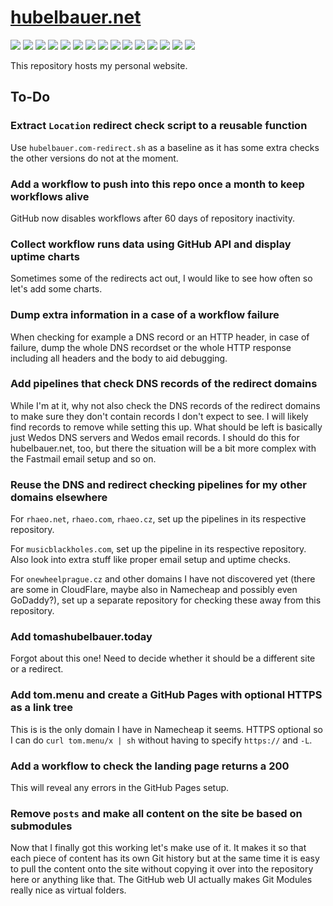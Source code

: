 # [hubelbauer.net](https://hubelbauer.net)

![](https://github.com/tomashubelbauer/hubelbauer.net/actions/workflows/pages/pages-build-deployment/badge.svg)
![](https://github.com/tomashubelbauer/hubelbauer.net/workflows/dns-a-records/badge.svg)
![](https://github.com/tomashubelbauer/hubelbauer.net/workflows/dns-aaaa-records/badge.svg)
![](https://github.com/tomashubelbauer/hubelbauer.net/workflows/dns-cname-record/badge.svg)
![](https://github.com/tomashubelbauer/hubelbauer.net/workflows/https-ssl-certificates/badge.svg)
![](https://github.com/tomashubelbauer/hubelbauer.net/workflows/http-https-redirect/badge.svg)
![](https://github.com/tomashubelbauer/hubelbauer.net/workflows/http-www-redirect/badge.svg)
![](https://github.com/tomashubelbauer/hubelbauer.net/workflows/https-www-redirect/badge.svg)
![](https://github.com/tomashubelbauer/hubelbauer.net/workflows/hubelbauer.cz-redirect/badge.svg)
![](https://github.com/tomashubelbauer/hubelbauer.net/workflows/hubelbauer.com-redirect/badge.svg)
![](https://github.com/tomashubelbauer/hubelbauer.net/workflows/tomashubelbauer.cz-redirect/badge.svg)
![](https://github.com/tomashubelbauer/hubelbauer.net/workflows/tomashubelbauer.net-redirect/badge.svg)
![](https://github.com/tomashubelbauer/hubelbauer.net/workflows/tomashubelbauer.com-redirect/badge.svg)
![](https://github.com/tomashubelbauer/hubelbauer.net/workflows/hubelbauer.art-a-record/badge.svg)
![](https://github.com/tomashubelbauer/hubelbauer.net/workflows/hubelbauer.art-aaaa-record/badge.svg)

This repository hosts my personal website.

## To-Do

### Extract `Location` redirect check script to a reusable function

Use `hubelbauer.com-redirect.sh` as a baseline as it has some extra checks
the other versions do not at the moment.

### Add a workflow to push into this repo once a month to keep workflows alive

GitHub now disables workflows after 60 days of repository inactivity.

### Collect workflow runs data using GitHub API and display uptime charts

Sometimes some of the redirects act out, I would like to see how often so let's
add some charts.

### Dump extra information in a case of a workflow failure

When checking for example a DNS record or an HTTP header, in case of failure,
dump the whole DNS recordset or the whole HTTP response including all headers
and the body to aid debugging.

### Add pipelines that check DNS records of the redirect domains

While I'm at it, why not also check the DNS records of the redirect domains to
make sure they don't contain records I don't expect to see. I will likely find
records to remove while setting this up. What should be left is basically just
Wedos DNS servers and Wedos email records. I should do this for hubelbauer.net,
too, but there the situation will be a bit more complex with the Fastmail email
setup and so on.

### Reuse the DNS and redirect checking pipelines for my other domains elsewhere

For `rhaeo.net`, `rhaeo.com`, `rhaeo.cz`, set up the pipelines in its respective
repository.

For `musicblackholes.com`, set up the pipeline in its respective repository.
Also look into extra stuff like proper email setup and uptime checks.

For `onewheelprague.cz` and other domains I have not discovered yet (there are
some in CloudFlare, maybe also in Namecheap and possibly even GoDaddy?), set up
a separate repository for checking these away from this repository.

### Add tomashubelbauer.today

Forgot about this one! Need to decide whether it should be a different site or a
redirect.

### Add tom.menu and create a GitHub Pages with optional HTTPS as a link tree

This is is the only domain I have in Namecheap it seems. HTTPS optional so I can
do `curl tom.menu/x | sh` without having to specify `https://` and `-L`.

### Add a workflow to check the landing page returns a 200

This will reveal any errors in the GitHub Pages setup.

### Remove `posts` and make all content on the site be based on submodules

Now that I finally got this working let's make use of it.
It makes it so that each piece of content has its own Git history but at the
same time it is easy to pull the content onto the site without copying it over
into the repository here or anything like that.
The GitHub web UI actually makes Git Modules really nice as virtual folders.

